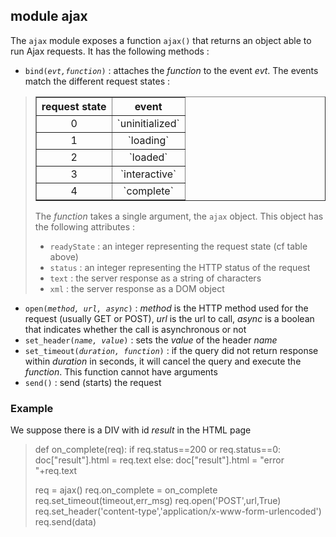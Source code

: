 module ajax
-----------

The `ajax` module exposes a function `ajax()` that returns an object able to run Ajax requests. It has the following methods :

- <code>bind(_evt,function_)</code> : attaches the _function_ to the event _evt_. The events match the different request states :
<blockquote>

<table cellspacing=0 cellpadding=0 border=1>
<tr><th>
request state
</th><th>
event
</th></tr>
<tr><td align="center">0</td><td>`uninitialized`</td></tr>
<tr><td align="center">1</td><td align="center">`loading`</td></tr>
<tr><td align="center">2</td><td align="center">`loaded`</td></tr>
<tr><td align="center">3</td><td align="center">`interactive`</td></tr>
<tr><td align="center">4</td><td align="center">`complete`</td></tr>
</table>

The _function_ takes a single argument, the `ajax` object. This object has the following attributes :

- `readyState` : an integer representing the request state (cf table above)
- `status` : an integer representing the HTTP status of the request
- `text` : the server response as a string of characters
- `xml` : the server response as a DOM object

</blockquote>

- <code>open(_method, url, async_)</code> : _method_ is the HTTP method used for the request (usually GET or POST), _url_ is the url to call, _async_ is a boolean that indicates whether the call is asynchronous or not
- <code>set\_header(_name, value_)</code> : sets the _value_ of the header _name_
- <code>set\_timeout(_duration, function_)</code> : if the query did not return response 
  within _duration_ in seconds, it will cancel the query and execute the 
  _function_. This function cannot have arguments
- `send()` : send (starts) the request


### Example
We suppose there is a DIV with id _result_ in the HTML page

>    def on_complete(req):
>        if req.status==200 or req.status==0:
>            doc["result"].html = req.text
>        else:
>            doc["result"].html = "error "+req.text
>    
>    req = ajax()
>    req.on_complete = on_complete
>    req.set_timeout(timeout,err_msg)
>    req.open('POST',url,True)
>    req.set_header('content-type','application/x-www-form-urlencoded')
>    req.send(data)
